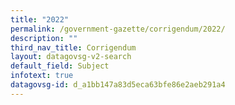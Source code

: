 ```yaml
---
title: "2022"
permalink: /government-gazette/corrigendum/2022/
description: ""
third_nav_title: Corrigendum
layout: datagovsg-v2-search
default_field: Subject
infotext: true
datagovsg-id: d_a1bb147a83d5eca63bfe86e2aeb291a4
---
```

